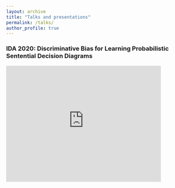 ```yaml
---
layout: archive
title: "Talks and presentations"
permalink: /talks/
author_profile: true
---
```


### IDA 2020: Discriminative Bias for Learning Probabilistic Sentential Decision Diagrams
<iframe width="420" height="315" src="https://www.youtube.com/embed/UBWkZAgwnaA" frameborder="0" allow="autoplay; encrypted-media" allowfullscreen></iframe>

